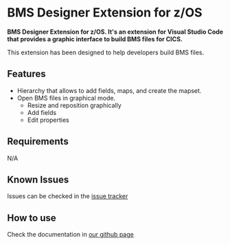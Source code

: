 # BMS Designer Extension for z/OS

**BMS Designer Extension for z/OS. It's an extension for Visual Studio Code that provides a graphic interface to build BMS files for CICS.**

This extension has been designed to help developers build BMS files.

## Features

- Hierarchy that allows to add fields, maps, and create the mapset.
- Open BMS files in graphical mode.
  - Resize and reposition graphically
  - Add fields
  - Edit properties

## Requirements

N/A

## Known Issues

Issues can be checked in the [issue tracker](https://github.com/NEORIS-ZDEVOPS/BMS-Designer/issues)

## How to use

Check the documentation in [our github page](https://github.com/NEORIS-ZDEVOPS/BMS-Designer/tree/master/doc)

